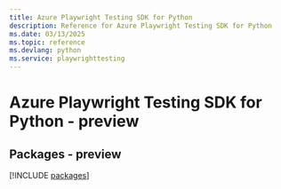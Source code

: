 ```yaml
---
title: Azure Playwright Testing SDK for Python
description: Reference for Azure Playwright Testing SDK for Python
ms.date: 03/13/2025
ms.topic: reference
ms.devlang: python
ms.service: playwrighttesting
---
```

# Azure Playwright Testing SDK for Python - preview
## Packages - preview
[!INCLUDE [packages](playwright-testing-index.md)]